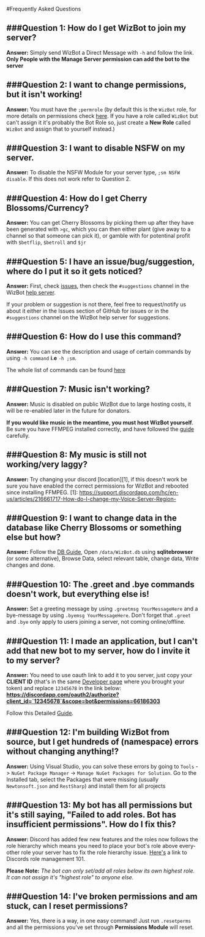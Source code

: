#Frequently Asked Questions


###Question 1: How do I get WizBot to join my server?
----
**Answer:** Simply send WizBot a Direct Message with `-h` and follow the link. **Only People with the Manage Server permission can add the bot to the server**

###Question 2: I want to change permissions, but it isn't working!
----
**Answer:** You must have the `;permrole` (by default this is the `WizBot` role, for more details on permissions check [here](http://wizbot.readthedocs.io/en/latest/Permissions%20System/ "Permissions"). If you have a role called `WizBot` but can't assign it it's probably the Bot Role so, just create a **New Role** called `WizBot` and assign that to yourself instead.)

###Question 3: I want to disable NSFW on my server.
----
**Answer:** To disable the NSFW Module for your server type, `;sm NSFW disable`. If this does not work refer to Question 2.

###Question 4: How do I get Cherry Blossoms/Currency?
----
**Answer:** You can get Cherry Blossoms by picking them up after they have been generated with `>gc`, which you can then either plant (give away to a channel so that someone can pick it), or gamble with for potentinal profit with `$betflip`, `$betroll` and `$jr`

###Question 5: I have an issue/bug/suggestion, where do I put it so it gets noticed?
-----------
**Answer:** First, check [issues](https://github.com/Wizkiller96/WizBot/issues "GitHub WizBot Issues"), then check the `#suggestions` channel in the WizBot [help server](N/A).

If your problem or suggestion is not there, feel free to request/notify us about it either in the Issues section of GitHub for issues or in the `#suggestions` channel on the WizBot help server for suggestions.

###Question 6: How do I use this command?
--------
**Answer:** You can see the description and usage of certain commands by using `-h command` **i.e** `-h ;sm`. 

The whole list of commands can be found [here](http://wizbot.readthedocs.io/en/latest/Commands%20List/ "Command List")

###Question 7: Music isn't working?
----
**Answer:** Music is disabled on public WizBot due to large hosting costs, it will be re-enabled later in the future for donators. 

**If you would like music in the meantime, you must host WizBot yourself**. Be sure you have FFMPEG installed correctly, and have followed the [guide](http://wizbotbot.readthedocs.io/en/latest/guides/Windows%20Guide/#setting-up-wizbot-for-music) carefully.

###Question 8: My music is still not working/very laggy?
----
**Answer:** Try changing your discord [location][1], if this doesn't work be sure you have enabled the correct permissions for WizBot and rebooted since installing FFMPEG.
[1]: https://support.discordapp.com/hc/en-us/articles/216661717-How-do-I-change-my-Voice-Server-Region-

###Question 9: I want to change data in the database like Cherry Blossoms or something else but how?
----
**Answer:** Follow the [DB Guide](http://wizbot.readthedocs.io/en/latest/JSON%20Explanations/#db-files), Open `/data/WizBot.db` using **sqlitebrowser** (or some alternative), Browse Data, select relevant table, change data, Write changes and done.

###Question 10: The .greet and .bye commands doesn't work, but everything else is!
-----
**Answer:** Set a greeting message by using `.greetmsg YourMessageHere` and a bye-message by using `.byemsg YourMessageHere`. Don't forget that `.greet` and `.bye` only apply to users joining a server, not coming online/offline.

###Question 11:  I made an application, but I can't add that new bot to my server, how do I invite it to my server?
----
**Answer:** You need to use oauth link to add it to you server, just copy your **CLIENT ID** (that's in the same [Developer page](https://discordapp.com/developers/applications/me) where you brought your token) and replace `12345678` in the link below: **https://discordapp.com/oauth2/authorize?client_id=`12345678`&scope=bot&permissions=66186303**

Follow this Detailed [Guide](http://discord.kongslien.net/guide.html).

###Question 12:  I'm building WizBot from source, but I get hundreds of (namespace) errors without changing anything!?
-----
**Answer:** Using Visual Studio, you can solve these errors by going to `Tools` -> `NuGet Package Manager` -> `Manage NuGet Packages for Solution`. Go to the Installed tab, select the Packages that were missing (usually `Newtonsoft.json` and `RestSharp`) and install them for all projects

###Question 13:  My bot has all permissions but it's still saying, "Failed to add roles. Bot has insufficient permissions". How do I fix this?
----------
**Answer:** Discord has added few new features and the roles now follows the role hierarchy which means you need to place your bot's role above every-other role your server has to fix the role hierarchy issue. [Here's](https://support.discordapp.com/hc/en-us/articles/214836687-Role-Management-101) a link to Discords role management 101.

**Please Note:** *The bot can only set/add all roles below its own highest role. It can not assign it's "highest role" to anyone else.*

###Question 14: I've broken permissions and am stuck, can I reset permissions?
----------
**Answer:** Yes, there is a way, in one easy command! Just run `.resetperms` and all the permissions you've set through **Permissions Module** will reset.
